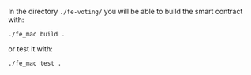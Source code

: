 In the directory `./fe-voting/` you will be able to build the smart contract with:

```shell
./fe_mac build .
```

or test it with:
```shell
./fe_mac test .
```